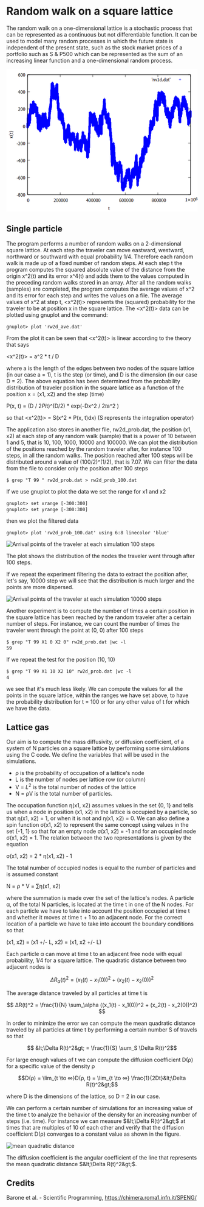 Random walk on a square lattice
===============================
The random walk on a one-dimensional lattice is a stochastic process that can be represented as a continuous but not differentiable function. It can be used to model many random processes in which the future state is independent of the present state, such as the stock market prices of a portfolio such as S & P500 which can be represented as the sum of an increasing linear function and a one-dimensional random process.

![one-dimensional random walk](images/1d_random_walk.png)  

## Single particle
The program performs a number of random walks on a 2-dimensional
square lattice. At each step the traveler can move eastward,
westward, northward or southward with equal probability 1/4.
Therefore each random walk is made up of a fixed number of random
steps. At each step t the program computes the squared absolute
value of the distance from the origin x^2(t) and its error x^4(t)
and adds them to the values computed in the preceding random walks
stored in an array.
After all the random walks (samples) are completed, the program
computes the average values of x^2 and its error for each step
and writes the values on a file. The average values of x^2 at step t,
<x^2(t)> represents the (squared) probability for the traveler to
be at position x in the square lattice.
The <x^2(t)> data can be plotted using gnuplot and the command:
```
gnuplot> plot 'rw2d_ave.dat'
````
From the plot it can be seen that <x^2(t)> is linear according to the
theory that says

<x^2(t)> = a^2 * t / D

where a is the length of the edges between two nodes of the square
lattice (in our case a = 1), t is the step (or time), and D is the
dimension (in our case D = 2). The above equation has been determined
from the probability distribution of traveler position in the square
lattice as a function of the position x = (x1, x2) and the step (time)

P(x, t) = (D / 2*Pi*t)^(D/2) * exp(-Dx^2 / 2*t*a^2 )

so that <x^2(t)> = S(x^2 * P(x, t)dx)  (S represents the integration operator)

The application also stores in another file, rw2d_prob.dat, the position
(x1, x2) at each step of any random walk (sample) that is a power of 10
between 1 and 5, that is 10, 100, 1000, 10000 and 100000. We can plot the
distribution of the positions reached by the random traveler after, for
instance 100 steps, in all the random walks. The position reached after
100 steps will be distributed around a value of (100/2)^(1/2), that is 7.07.
We can filter the data from the file to consider only the position after 100
steps
```
$ grep "T 99 " rw2d_prob.dat > rw2d_prob_100.dat
```
If we use gnuplot to plot the data we set the range for x1 and x2
```
gnuplot> set xrange [-300:300]
gnuplot> set yrange [-300:300]
```
then we plot the filtered data
```
gnuplot> plot 'rw2d_prob_100.dat' using 6:8 linecolor 'blue'
```
![Arrival points of the traveler at each simulation 100 steps](images/2d_random_walk_position_after_100_steps.png)

The plot shows the distribution of the nodes the traveler went through after 100 steps.

If we repeat the experiment filtering the data to extract the position
after, let's say, 10000 step we will see that the distribution is much
larger and the points are more dispersed.

![Arrival points of the traveler at each simulation 10000 steps](images/2d_random_walk_position_after_100000_steps.png)


Another experiment is to compute the number of times a certain position
in the square lattice has been reached by the random traveler after a
certain number of steps. For instance, we can count the number of times
the traveler went through the point at (0, 0) after 100 steps
```
$ grep "T 99 X1 0 X2 0" rw2d_prob.dat |wc -l
59
```
If we repeat the test for the position (10, 10)
```
$ grep "T 99 X1 10 X2 10" rw2d_prob.dat |wc -l
4
```
we see that it's much less likely. We can compute the values for all the
points in the square lattice, within the ranges we have set above, to have
the probability distribution for t = 100 or for any other value of t for
which we have the data.

## Lattice gas
Our aim is to compute the mass diffusivity, or diffusion coefficient, of a system
of N particles on a square lattice by performing some simulations using the C code.
We define the variables that will be used in the simulations.

- ρ is the probability of occupation of a lattice's node
- L is the number of nodes per lattice row (or column)
- V = $L^2$ is the total number of nodes of the lattice
- N = ρV is the total number of particles.

The occupation function η(x1, x2) assumes values in the set {0, 1} and tells us when
a node in position (x1, x2) in the lattice is occupied by a particle, so that η(x1, x2) = 1,
or when it is not and η(x1, x2) = 0. We can also define a spin function σ(x1, x2) to represent the same concept using values in the set {-1, 1} so that for an empty node σ(x1, x2) = -1 and
for an occupied node σ(x1, x2) = 1. The relation between the two representations is given by the equation

σ(x1, x2) = 2 * η(x1, x2) - 1

The total number of occupied nodes is equal to the number of particles and is assumed constant   

N = ρ * V = ∑η(x1, x2)

where the summation is made over the set of the lattice's nodes.
A particle α, of the total N particles, is located at the time t in one of the N nodes.
For each particle we have to take into account the position occupied at time t and whether
it moves at time t + 1 to an adjacent node. For the correct location of a particle
we have to take into account the boundary conditions so that

(x1, x2) = (x1 +/- L, x2) = (x1, x2 +/- L)

Each particle α can move at time t to an adjacent free node with equal probability, 1/4
for a square lattice. The quadratic distance between two adjacent nodes is

$$ ΔR_\alpha(t)^2 = (x_1(t) - x_1(0))^2 + (x_2(t) - x_2(0))^2 $$

The average distance traveled by all particles at time t is

$$ ΔR(t)^2 = \frac{1}{N} \sum_\alpha ((x_1(t) - x_1(0))^2 + (x_2(t) - x_2(0))^2) $$

In order to minimize the error we can compute the mean quadratic distance traveled by
all particles at time t by performing a certain number S of travels so that

$$ &lt;\Delta R(t)^2&gt; = \frac{1}{S} \sum_S \Delta R(t)^2$$

For large enough values of t we can compute the diffusion coefficient D(ρ) for a specific
value of the density ρ

$$D(ρ) = \lim_{t \to ∞}D(ρ, t) = \lim_{t \to ∞} \frac{1}{2Dt}&lt;\Delta R(t)^2&gt;$$

where D is the dimensions of the lattice, so D = 2 in our case.

We can perform a certain number of simulations for an increasing value of the time t to analyze
the behavior of the density for an increasing number of steps (i.e. time). For instance we
can measure  $&lt;\Delta R(t)^2&gt;$ at times that are multiples of 10 of each other and verify
that the diffusion coefficient D(ρ) converges to a constant value as shown in the figure.

![mean quadratic distance](images/deltaR2_lattice_gas.png)

The diffusion coefficient is the angular coefficient of the line that represents the mean quadratic distance $&lt;\Delta R(t)^2&gt;$.

## Credits
Barone et al. - Scientific Programming, https://chimera.roma1.infn.it/SPENG/
